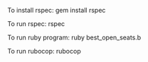 To install rspec:
gem install rspec

To run rspec:
rspec 

To run ruby program:
ruby best_open_seats.b

To run rubocop:
rubocop